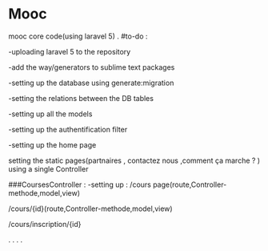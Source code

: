 # Mooc
mooc core code(using laravel 5)  .
#to-do :

-uploading laravel 5 to the repository 

-add the way/generators to sublime text packages 

-setting up the database using generate:migration

-setting the relations between the DB tables

-setting up all the models

-setting up the authentification filter

-setting up the home page

setting the static pages(partnaires , contactez nous ,comment ça marche ? ) using a single Controller

###CoursesController :
-setting up :
/cours page(route,Controller-methode,model,view)

/cours/{id}(route,Controller-methode,model,view)

/cours/inscription/{id}

.
.
.
.
